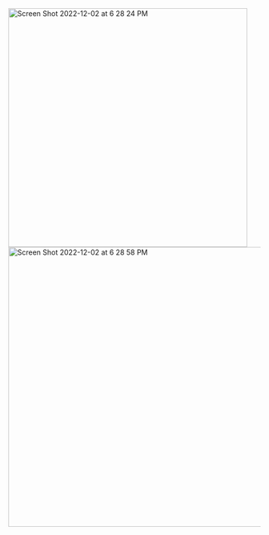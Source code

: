 <img width="477" alt="Screen Shot 2022-12-02 at 6 28 24 PM" src="https://user-images.githubusercontent.com/98800997/205406840-85489b6c-c379-4101-8b43-bdb6db8fcd8e.png">

<img width="559" alt="Screen Shot 2022-12-02 at 6 28 58 PM" src="https://user-images.githubusercontent.com/98800997/205406967-303ffcc9-1d95-4790-8f1a-7bbe525c6d2c.png">